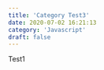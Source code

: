 ```yaml
---
title: 'Category Test3'
date: 2020-07-02 16:21:13
category: 'Javascript'
draft: false
---
```


Test1

